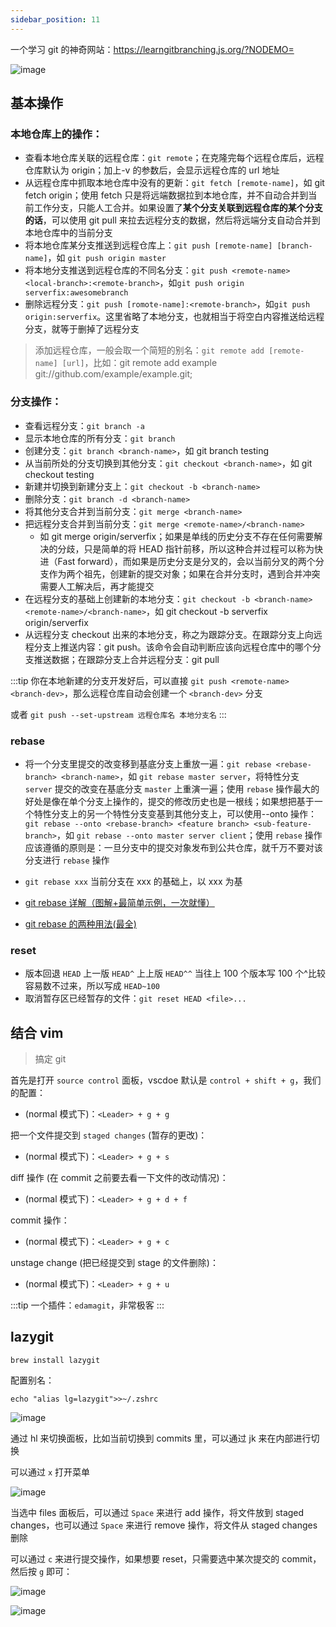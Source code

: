 ```yaml
---
sidebar_position: 11
---
```


一个学习 git 的神奇网站：https://learngitbranching.js.org/?NODEMO=

![image](https://tvax3.sinaimg.cn/large/008cOUgNgy1h3u6xvtx2lj317m0co49e.jpg)

## 基本操作

### 本地仓库上的操作：

- 查看本地仓库关联的远程仓库：`git remote`；在克隆完每个远程仓库后，远程仓库默认为 origin；加上-v 的参数后，会显示远程仓库的 url 地址
- 从远程仓库中抓取本地仓库中没有的更新：`git fetch [remote-name]`，如 git fetch origin；使用 fetch 只是将远端数据拉到本地仓库，并不自动合并到当前工作分支，只能人工合并。如果设置了**某个分支关联到远程仓库的某个分支的话**，可以使用 git pull 来拉去远程分支的数据，然后将远端分支自动合并到本地仓库中的当前分支
- 将本地仓库某分支推送到远程仓库上：`git push [remote-name] [branch-name]`，如 `git push origin master`
- 将本地分支推送到远程仓库的不同名分支：`git push <remote-name> <local-branch>:<remote-branch>`，如`git push origin serverfix:awesomebranch`
- 删除远程分支：`git push [romote-name]:<remote-branch>`，如`git push origin:serverfix`。这里省略了本地分支，也就相当于将空白内容推送给远程分支，就等于删掉了远程分支

> 添加远程仓库，一般会取一个简短的别名：`git remote add [remote-name] [url]`，比如：git remote add example git://github.com/example/example.git;

### 分支操作：

- 查看远程分支：`git branch -a`
- 显示本地仓库的所有分支：`git branch`
- 创建分支：`git branch <branch-name>`，如 git branch testing
- 从当前所处的分支切换到其他分支：`git checkout <branch-name>`，如 git checkout testing
- 新建并切换到新建分支上：`git checkout -b <branch-name>`
- 删除分支：`git branch -d <branch-name>`
- 将其他分支合并到当前分支：`git merge <branch-name>`
- 把远程分支合并到当前分支：`git merge <remote-name>/<branch-name>`
  - 如 git merge origin/serverfix；如果是单线的历史分支不存在任何需要解决的分歧，只是简单的将 HEAD 指针前移，所以这种合并过程可以称为快进（Fast forward），而如果是历史分支是分叉的，会以当前分叉的两个分支作为两个祖先，创建新的提交对象；如果在合并分支时，遇到合并冲突需要人工解决后，再才能提交
- 在远程分支的基础上创建新的本地分支：`git checkout -b <branch-name> <remote-name>/<branch-name>`，如 git checkout -b serverfix origin/serverfix
- 从远程分支 checkout 出来的本地分支，称之为跟踪分支。在跟踪分支上向远程分支上推送内容：git push。该命令会自动判断应该向远程仓库中的哪个分支推送数据；在跟踪分支上合并远程分支：git pull

:::tip
你在本地新建的分支开发好后，可以直接 `git push <remote-name> <branch-dev>`，那么远程仓库自动会创建一个 `<branch-dev>` 分支

或者 `git push --set-upstream 远程仓库名 本地分支名`
:::

### rebase

- 将一个分支里提交的改变移到基底分支上重放一遍：`git rebase <rebase-branch> <branch-name>`，如 `git rebase master server`，将特性分支 `server` 提交的改变在基底分支 `master` 上重演一遍；使用 `rebase` 操作最大的好处是像在单个分支上操作的，提交的修改历史也是一根线；如果想把基于一个特性分支上的另一个特性分支变基到其他分支上，可以使用--onto 操作：`git rebase --onto <rebase-branch> <feature branch> <sub-feature-branch>`，如 `git rebase --onto master server client`；使用 `rebase` 操作应该遵循的原则是：一旦分支中的提交对象发布到公共仓库，就千万不要对该分支进行 `rebase` 操作
- `git rebase xxx` 当前分支在 xxx 的基础上，以 xxx 为基

- [git rebase 详解（图解+最简单示例，一次就懂）](https://blog.csdn.net/weixin_42310154/article/details/119004977)
- [git rebase 的两种用法(最全)](https://blog.csdn.net/small_white_123/article/details/121563248)

### reset

- 版本回退 `HEAD` 上一版 `HEAD^` 上上版 `HEAD^^` 当往上 100 个版本写 100 个^比较容易数不过来，所以写成 `HEAD~100`
- 取消暂存区已经暂存的文件：`git reset HEAD <file>...`

## 结合 vim

> 搞定 git

首先是打开 `source control` 面板，vscdoe 默认是 `control + shift + g`，我们的配置：

- (normal 模式下)：`<Leader> + g + g`

把一个文件提交到 `staged changes` (暂存的更改)：

- (normal 模式下)：`<Leader> + g + s`

diff 操作 (在 commit 之前要去看一下文件的改动情况)：

- (normal 模式下)：`<Leader> + g + d + f`

commit 操作：

- (normal 模式下)：`<Leader> + g + c`

unstage change (把已经提交到 stage 的文件删除)：

- (normal 模式下)：`<Leader> + g + u`

:::tip
一个插件：`edamagit`，非常极客
:::

## lazygit

```shell
brew install lazygit
```

配置别名：

```shell
echo "alias lg=lazygit">>~/.zshrc
```

![image](https://tva4.sinaimg.cn/large/008cOUgNgy1h3v08vag8jj324k1cmhdt.jpg)

通过 hl 来切换面板，比如当前切换到 commits 里，可以通过 jk 来在内部进行切换

可以通过 `x` 打开菜单

![image](https://tva2.sinaimg.cn/large/008cOUgNgy1h3v0i9iiqsj317y10wngr.jpg)

当选中 files 面板后，可以通过 `Space` 来进行 add 操作，将文件放到 staged changes，也可以通过 `Space` 来进行 remove 操作，将文件从 staged changes 删除

可以通过 `c` 来进行提交操作，如果想要 reset，只需要选中某次提交的 commit，然后按 `g` 即可：

![image](https://tvax3.sinaimg.cn/large/008cOUgNgy1h3v12aidbaj318m06ogql.jpg)

![image](https://tva3.sinaimg.cn/large/008cOUgNgy1h3v12nha5jj30zc0h4dpq.jpg)
